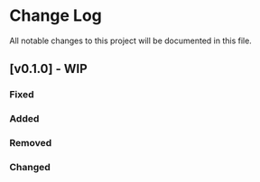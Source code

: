 Change Log
==========

All notable changes to this project will be documented in this file.

[v0.1.0] - WIP
--------------

### Fixed

### Added

### Removed

### Changed
